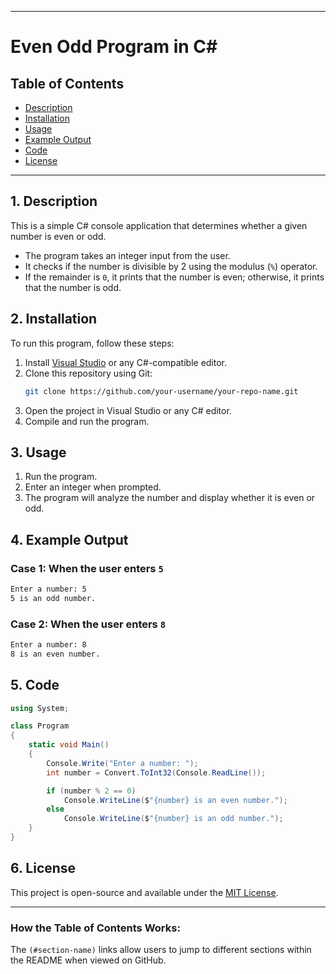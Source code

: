 

---

# **Even Odd Program in C#**

## Table of Contents  
- [Description](#description)  
- [Installation](#installation)  
- [Usage](#usage)  
- [Example Output](#example-output)  
- [Code](#code)  
- [License](#license)  

---

## **1. Description**  
This is a simple C# console application that determines whether a given number is even or odd.  

- The program takes an integer input from the user.  
- It checks if the number is divisible by 2 using the modulus (`%`) operator.  
- If the remainder is `0`, it prints that the number is even; otherwise, it prints that the number is odd.  

## **2. Installation**  
To run this program, follow these steps:  

1. Install [Visual Studio](https://visualstudio.microsoft.com/) or any C#-compatible editor.  
2. Clone this repository using Git:  
   ```sh
   git clone https://github.com/your-username/your-repo-name.git
   ```
3. Open the project in Visual Studio or any C# editor.  
4. Compile and run the program.  

## **3. Usage**  
1. Run the program.  
2. Enter an integer when prompted.  
3. The program will analyze the number and display whether it is even or odd.  

## **4. Example Output**  

### **Case 1: When the user enters `5`**  
```sh
Enter a number: 5
5 is an odd number.
```
### **Case 2: When the user enters `8`**  
```sh
Enter a number: 8
8 is an even number.
```

## **5. Code**  
```csharp
using System;

class Program
{
    static void Main()
    {
        Console.Write("Enter a number: ");
        int number = Convert.ToInt32(Console.ReadLine());

        if (number % 2 == 0)
            Console.WriteLine($"{number} is an even number.");
        else
            Console.WriteLine($"{number} is an odd number.");
    }
}
```

## **6. License**  
This project is open-source and available under the [MIT License](LICENSE).  

---

###  **How the Table of Contents Works:**  
The `(#section-name)` links allow users to jump to different sections within the README when viewed on GitHub.

